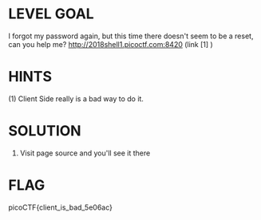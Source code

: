 # LEVEL GOAL

I forgot my password again, but this time there doesn't seem to be a reset, can you help me? http://2018shell1.picoctf.com:8420 (link [1] )

# HINTS

(1) Client Side really is a bad way to do it.

# SOLUTION

1. Visit page source and you'll see it there

# FLAG

picoCTF{client_is_bad_5e06ac}


